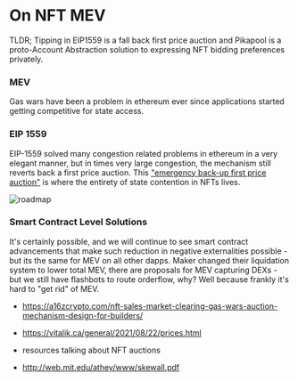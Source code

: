 # On NFT MEV

TLDR; Tipping in EIP1559 is a fall back first price auction and Pikapool is a proto-Account Abstraction solution to expressing NFT bidding preferences privately.

### MEV

Gas wars have been a problem in ethereum ever since applications started getting competitive for state access. 

### EIP 1559

EIP-1559 solved many congestion related problems in ethereum in a very elegant manner, but in times very large congestion, the mechanism still reverts back a first price auction. This ["emergency back-up first price auction"](https://youtu.be/a9SB3uXR1qw?t=1604) is where the entirety of state contention in NFTs lives. 

![roadmap](/img/eip1559.png)


### Smart Contract Level Solutions

It's certainly possible, and we will continue to see smart contract advancements that make such reduction in negative externalities possible - but its the same for MEV on all other dapps. Maker changed their liquidation system to lower total MEV, there are proposals for MEV capturing DEXs - but we still have flashbots to route orderflow, why? Well because frankly it's hard to "get rid" of MEV. 

- https://a16zcrypto.com/nft-sales-market-clearing-gas-wars-auction-mechanism-design-for-builders/
- https://vitalik.ca/general/2021/08/22/prices.html






- resources talking about NFT auctions

- http://web.mit.edu/athey/www/skewall.pdf
